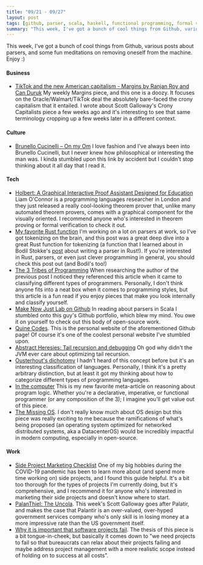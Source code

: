 ```yaml
---
title: "09/21 - 09/27"
layout: post
tags: [github, parser, scala, haskell, functional programming, formal verification, philosophy, programming languages]
summary: "This week, I've got a bunch of cool things from Github, various posts about parsers, and some fun meditations on removing oneself from the machine.  Enjoy :)"
---
```


This week, I've got a bunch of cool things from Github, various posts about parsers, and some fun meditations on removing oneself from the machine.  Enjoy :)

#### Business

* [TikTok and the new American capitalism - Margins by Ranjan Roy and Can Duruk](https://themargins.substack.com/p/tiktok-and-the-new-american-capitalism) My weekly Margins piece, and this one is a doozy.  It focuses on the Oracle/Walmart/TikTok deal the absolutely bare-faced the crony capitalism that it entailed.  I wrote about Scott Galloway's Crony Capitalists piece a few weeks ago and it's interesting to see that same terminology cropping up a few weeks later in a different context.  

#### Culture

* [Brunello Cucinelli – On my Om](https://om.co/2015/04/27/brunello-cucinelli-2/) I love fashion and I've always been into Brunello Cucinelli, but I never knew how philosophical or interesting the man was.  I kinda stumbled upon this link by accident but I couldn't stop thinking about it all day that I read it.

#### Tech

* [Holbert: A Graphical Interactive Proof Assistant Designed for Education](https://github.com/liamoc/holbert) Liam O'Connor is a programming languages researcher in London and they just released a really cool-looking theorem prover that, unlike many automated theorem provers, comes with a graphical component for the visually oriented.  I recommend anyone who's interested in theorem proving or formal verification to check it out.
* [My favorite Rust function](https://www.brandonsmith.ninja/blog/favorite-rust-function) I'm working on a lot on parsers at work, so I've got tokenizing on the brain, and this post was a great deep dive into a great Rust function for tokenizing (a function that I learned about in Bodil Stokke's [post](https://bodil.lol/parser-combinators/) about writing a parser in Rust!).  If you're interested in Rust, parsers, or even just clever programming in general, you should check this post out (and Bodil's too!)
* [The 3 Tribes of Programming](https://josephg.com/blog/3-tribes/) When researching the author of the previous post I noticed they referenced this article when it came to classifying different types of programmers.  Personally, I don't think anyone fits into a neat box when it comes to programming styles, but this article is a fun read if you enjoy pieces that make you look internally and classify yourself.
* [Make Now Just Lab on Github](https://github.com/MakeNowJust-Labo) In reading about parsers in Scala I stumbled onto this guy's Github portfolio, which blew my mind.  You owe it on yourself to check out this body of open-source work.
* [Quine Codes](https://quine.codes/).  This is the personal website of the aforementioned Github page!  Of course it's one of the coolest personal website I've stumbled upon.
* [Abstract Heresies: Tail recursion and debugging](https://funcall.blogspot.com/2011/03/tail-recursion-and-debugging.html)  Oh god why didn't the JVM ever care about optimizing tail recursion.
* [Ousterhout's dichotomy](https://en.wikipedia.org/wiki/Ousterhout's_dichotomy) I hadn't heard of this concept before but it's an interesting classification of languages.  Personally, I think it's a pretty arbitrary distinction, but at least it got my thinking about how to categorize different types of programming languages.  
* [In the computer](https://chris-martin.org/2020/in-the-computer) This is my new favorite meta-article on reasoning about program logic.  Whether you're a declarative, imperative, or functional programmer (or any composition of the 3); I imagine you'll get value out of this piece.
* [The Missing OS](http://addxorrol.blogspot.com/2020/07/the-missing-os.html). I don't really know much about OS design but this piece was really exciting to me because the ramifications of what's being proposed (an operating system optimized for networked distributed systems, aka a DatacenterOS) would be incredibly impactful in modern computing, especially in open-source.

#### Work

* [Side Project Marketing Checklist](https://github.com/portable-cto/side-project-marketing/blob/master/marketing-checklist.md) One of my big hobbies during the COVID-19 pandemic has been to learn more about (and spend more time working on) side projects, and I found this guide helpful.  It's a bit too thorough for the types of projects I'm currently doing, but it's comprehensive, and I recommend it for anyone who's interested in marketing their side projects and doesn't know where to start.
* [PalanThiel: The Uncola](https://www.profgalloway.com/palanthiel-the-uncola). This week's Scott Galloway goes after Palatir, and makes the case that Palantir is an over-valued, over-hyped government services company who's only skill is in losing money at a more impressive rate than the US government itself.
* [Why it is important that software projects fail](https://www.berglas.org/Articles/ImportantThatSoftwareFails/ImportantThatSoftwareFails.html). The thesis of this piece is a bit tongue-in-cheek, but basically it comes down to "we need projects to fail so that bureaucrats can relax about their projects failing and maybe address project management with a more realistic scope instead of holding on to success at all costs".
